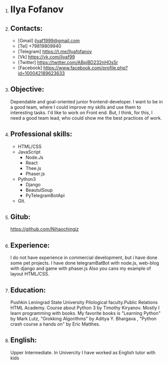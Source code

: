 1.   Ilya Fofanov
     ============
2.  Contacts:
    ----------
    * [Gmail] ilyaf1999@gmail.com
    * [Tel] +79819809940
    * [Telegram] https://t.me/Ilyafofanov
    * [Vk] https://vk.com/ilyaf99
    * [Twitter] https://twitter.com/ABpjBD232nHOs5r
    * [Facebook] https://www.facebook.com/profile.php?id=100042189623633
  
    
3.  Objective:
    ----------
    Dependable and goal-oriented junior frontend-developer. I want to be in a good team, where I could improve my skills and use them to interesting tasks. I'd like to work         on Front end. But, I think, for this, I need a good team lead, who could show me the best practices of work.
4.  Professional skills:
    ----------
    * HTML/CSS
    * JavaScript
    	* Node.Js
    	* React
    	* Thee.js
    	* Phaser.js
	* Python3
	    * Django
	    * BeautulSoup
	    * PyTelegramBotApi
	* Git.  
5.  Gitub:
    ----------
    https://github.com/Nihaochingiz

6.  Experience:
    ----------
    I do not have experience in commercial development, but i have done some pet projects. I have done telegramBatBot with node.js, web-blog with django and game with phaser.js Also you cans my example of layout HTML/CSS. 
 7. Education:
    ----------
  	Pushkin Leningrad State University
  	Pilological faculty.Public Relations
  	HTML Academy. Course about Python 3 by Timothy Kiryanov. Mostly I learn programming with books. My favorite books is "Learning Python" by Mark Lutz, "Grokking Algorithms" by Aditya Y. Bhargava , "Python crash course a hands on" by Eric Matthes.
  8. English:
     ----------
    	Upper Intermediate. 
	In Univercity I have worked as English tutor with kids
  
  
  	

